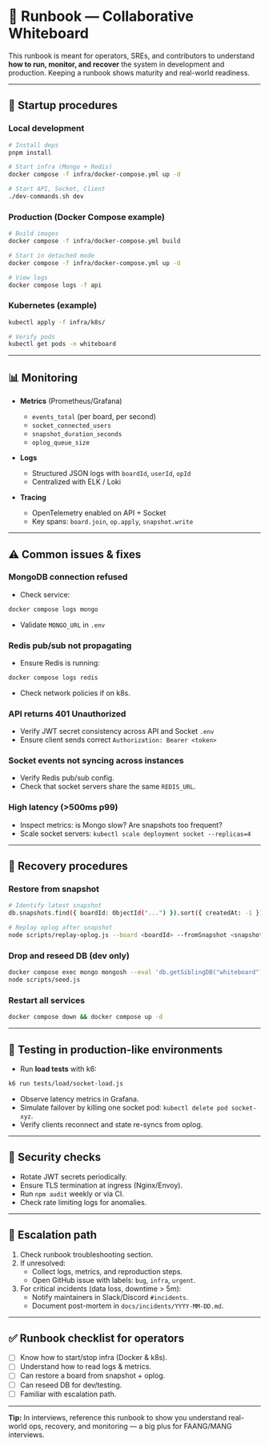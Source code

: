 # 📘 Runbook — Collaborative Whiteboard

This runbook is meant for operators, SREs, and contributors to understand **how to run, monitor, and recover** the system in development and production. Keeping a runbook shows maturity and real-world readiness.

---

## 🔧 Startup procedures

### Local development
```bash
# Install deps
pnpm install

# Start infra (Mongo + Redis)
docker compose -f infra/docker-compose.yml up -d

# Start API, Socket, Client
./dev-commands.sh dev
```

### Production (Docker Compose example)
```bash
# Build images
docker compose -f infra/docker-compose.yml build

# Start in detached mode
docker compose -f infra/docker-compose.yml up -d

# View logs
docker compose logs -f api
```

### Kubernetes (example)
```bash
kubectl apply -f infra/k8s/

# Verify pods
kubectl get pods -n whiteboard
```

---

## 📊 Monitoring

- **Metrics** (Prometheus/Grafana)
  - `events_total` (per board, per second)
  - `socket_connected_users`
  - `snapshot_duration_seconds`
  - `oplog_queue_size`

- **Logs**
  - Structured JSON logs with `boardId`, `userId`, `opId`
  - Centralized with ELK / Loki

- **Tracing**
  - OpenTelemetry enabled on API + Socket
  - Key spans: `board.join`, `op.apply`, `snapshot.write`

---

## ⚠️ Common issues & fixes

### MongoDB connection refused
- Check service:
```bash
docker compose logs mongo
```
- Validate `MONGO_URL` in `.env`

### Redis pub/sub not propagating
- Ensure Redis is running:
```bash
docker compose logs redis
```
- Check network policies if on k8s.

### API returns 401 Unauthorized
- Verify JWT secret consistency across API and Socket `.env`
- Ensure client sends correct `Authorization: Bearer <token>`

### Socket events not syncing across instances
- Verify Redis pub/sub config.
- Check that socket servers share the same `REDIS_URL`.

### High latency (>500ms p99)
- Inspect metrics: is Mongo slow? Are snapshots too frequent?
- Scale socket servers: `kubectl scale deployment socket --replicas=4`

---

## 🔄 Recovery procedures

### Restore from snapshot
```bash
# Identify latest snapshot
db.snapshots.find({ boardId: ObjectId("...") }).sort({ createdAt: -1 }).limit(1)

# Replay oplog after snapshot
node scripts/replay-oplog.js --board <boardId> --fromSnapshot <snapshotId>
```

### Drop and reseed DB (dev only)
```bash
docker compose exec mongo mongosh --eval 'db.getSiblingDB("whiteboard").dropDatabase()'
node scripts/seed.js
```

### Restart all services
```bash
docker compose down && docker compose up -d
```

---

## 🧪 Testing in production-like environments

- Run **load tests** with k6:
```bash
k6 run tests/load/socket-load.js
```
- Observe latency metrics in Grafana.
- Simulate failover by killing one socket pod: `kubectl delete pod socket-xyz`.
- Verify clients reconnect and state re-syncs from oplog.

---

## 🔐 Security checks

- Rotate JWT secrets periodically.
- Ensure TLS termination at ingress (Nginx/Envoy).
- Run `npm audit` weekly or via CI.
- Check rate limiting logs for anomalies.

---

## 🧭 Escalation path

1. Check runbook troubleshooting section.
2. If unresolved:
   - Collect logs, metrics, and reproduction steps.
   - Open GitHub issue with labels: `bug`, `infra`, `urgent`.
3. For critical incidents (data loss, downtime > 5m):
   - Notify maintainers in Slack/Discord `#incidents`.
   - Document post-mortem in `docs/incidents/YYYY-MM-DD.md`.

---

## ✅ Runbook checklist for operators

- [ ] Know how to start/stop infra (Docker & k8s).
- [ ] Understand how to read logs & metrics.
- [ ] Can restore a board from snapshot + oplog.
- [ ] Can reseed DB for dev/testing.
- [ ] Familiar with escalation path.

---

**Tip:** In interviews, reference this runbook to show you understand real-world ops, recovery, and monitoring — a big plus for FAANG/MANG interviews.

